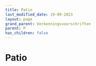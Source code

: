 ```yaml
---
title: Patio
last_modified_date: 19-09-2023
layout: page
grand_parent: Verkenningsvoorschriften
parent: P
has_children: false
---
```


Patio
=====

